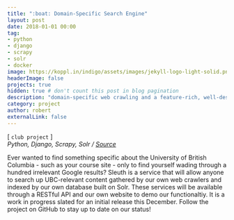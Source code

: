 ```yaml
---
title: ":boat: Domain-Specific Search Engine"
layout: post
date: 2018-01-01 00:00
tag:
- python
- django
- scrapy
- solr
- docker
image: https://koppl.in/indigo/assets/images/jekyll-logo-light-solid.png
headerImage: false
projects: true
hidden: true # don't count this post in blog pagination
description: "domain-specific web crawling and a feature-rich, well-designed and thoroughly tested RESTful API"
category: project
author: robert
externalLink: false
---
```


[ `club project` ]    
*Python, Django, Scrapy, Solr / [Source](https://github.com/ubclaunchpad/sleuth)*

Ever wanted to find something specific about the University of British Columbia - such as your course site - only to find yourself wading through a hundred irrelevant Google results? Sleuth is a service that will allow anyone to search up UBC-relevant content gathered by our own web crawlers and indexed by our own database built on Solr. These services will be available through a RESTful API and our own website to demo our functionaltiy. It is a work in progress slated for an initial release this December. Follow the project on GitHub to stay up to date on our status!